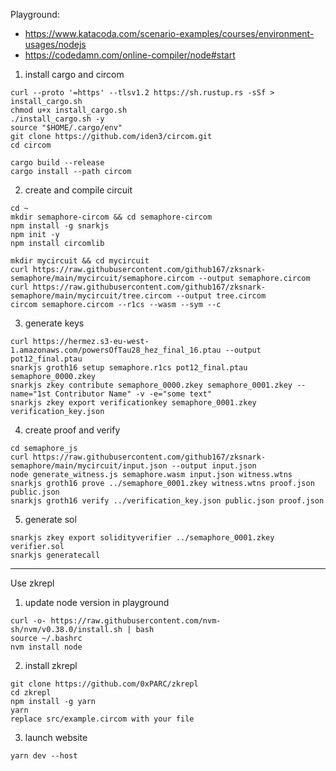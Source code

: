 Playground:

- https://www.katacoda.com/scenario-examples/courses/environment-usages/nodejs
- https://codedamn.com/online-compiler/node#start

1. install cargo and circom
```
curl --proto '=https' --tlsv1.2 https://sh.rustup.rs -sSf > install_cargo.sh
chmod u+x install_cargo.sh
./install_cargo.sh -y
source "$HOME/.cargo/env"
git clone https://github.com/iden3/circom.git
cd circom

cargo build --release
cargo install --path circom

```

2. create and compile circuit
```
cd ~
mkdir semaphore-circom && cd semaphore-circom
npm install -g snarkjs
npm init -y
npm install circomlib

mkdir mycircuit && cd mycircuit
curl https://raw.githubusercontent.com/github167/zksnark-semaphore/main/mycircuit/semaphore.circom --output semaphore.circom
curl https://raw.githubusercontent.com/github167/zksnark-semaphore/main/mycircuit/tree.circom --output tree.circom
circom semaphore.circom --r1cs --wasm --sym --c

```

3. generate keys
```
curl https://hermez.s3-eu-west-1.amazonaws.com/powersOfTau28_hez_final_16.ptau --output pot12_final.ptau
snarkjs groth16 setup semaphore.r1cs pot12_final.ptau semaphore_0000.zkey
snarkjs zkey contribute semaphore_0000.zkey semaphore_0001.zkey --name="1st Contributor Name" -v -e="some text"
snarkjs zkey export verificationkey semaphore_0001.zkey verification_key.json

```

4. create proof and verify
```
cd semaphore_js
curl https://raw.githubusercontent.com/github167/zksnark-semaphore/main/mycircuit/input.json --output input.json
node generate_witness.js semaphore.wasm input.json witness.wtns
snarkjs groth16 prove ../semaphore_0001.zkey witness.wtns proof.json public.json
snarkjs groth16 verify ../verification_key.json public.json proof.json

```

5. generate sol
```
snarkjs zkey export solidityverifier ../semaphore_0001.zkey verifier.sol
snarkjs generatecall

```
---
Use zkrepl
1. update node version in playground
```
curl -o- https://raw.githubusercontent.com/nvm-sh/nvm/v0.38.0/install.sh | bash
source ~/.bashrc
nvm install node

```
2. install zkrepl
```
git clone https://github.com/0xPARC/zkrepl
cd zkrepl
npm install -g yarn
yarn
replace src/example.circom with your file

```
3. launch website
```
yarn dev --host

```
